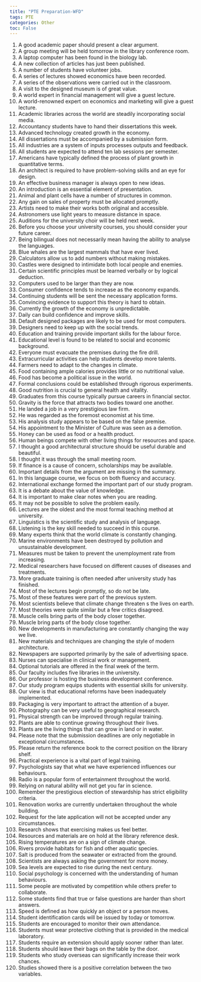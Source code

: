 ```yaml
---
title: "PTE Preparation-WFD"
tags: PTE
categories: Other
toc: False
---
```


1. A good academic paper should present a clear argument.
2. A group meeting will be held tomorrow in the library conference room.
3. A laptop computer has been found in the biology lab.
4. A new collection of articles has just been published.
5. A number of students have volunteer jobs.
6. A series of lectures showed economics have been recorded.
7. A series of the observations were carried out in the classroom.
8. A visit to the designed museum is of great value.
9. A world expert in financial management will give a guest lecture.
10. A world-renowned expert on economics and marketing will give a guest lecture.
11. Academic libraries across the world are steadily incorporating social media.
12. Accountancy students have to hand their dissertations this week.
13. Advanced technology created growth in the economy.
14. All dissertations must be accompanied by a submission form.
15. All industries are a system of inputs processes outputs and feedback.
16. All students are expected to attend ten lab sessions per semester.
17. Americans have typically defined the process of plant growth in quantitative terms.
18. An architect is required to have problem-solving skills and an eye for design.
19. An effective business manager is always open to new ideas.
20. An introduction is an essential element of presentation.
21. Animal and plant cells have a number of structures in common.
22. Any gain on sales of property must be allocated promptly.
23. Artists need to make their works both original and accessible.
24. Astronomers use light years to measure distance in space.
25. Auditions for the university choir will be held next week.
26. Before you choose your university courses, you should consider your future career.
27. Being bilingual does not necessarily mean having the ability to analyse the languages.
28. Blue whales are the largest mammals that have ever lived.
29. Calculators allow us to add numbers without making mistakes.
30. Castles were designed to intimidate both local people and enemies.
31. Certain scientific principles must be learned verbally or by logical deduction.
32. Computers used to be larger than they are now.
33. Consumer confidence tends to increase as the economy expands.
34. Continuing students will be sent the necessary application forms.
35. Convincing evidence to support this theory is hard to obtain.
36. Currently the growth of the economy is unpredictable.
37. Daily can build confidence and improve skills.
38. Default designed packages are likely to be used for most computers.
39. Designers need to keep up with the social trends.
40. Education and training provide important skills for the labour force.
41. Educational level is found to be related to social and economic background.
42. Everyone must evacuate the premises during the fire drill.
43. Extracurricular activities can help students develop more talents.
44. Farmers need to adapt to the changes in climate.
45. Food containing ample calories provides little or no nutritional value.
46. Food has become a political issue in the world.
47. Formal conclusions could be established through rigorous experiments.
48. Good nutrition is crucial to general health and vitality.
49. Graduates from this course typically pursue careers in financial sector.
50. Gravity is the force that attracts two bodies toward one another.
51. He landed a job in a very prestigious law firm.
52. He was regarded as the foremost economist at his time.
53. His analysis study appears to be based on the false premise.
54. His appointment to the Minister of Culture was seen as a demotion.
55. Honey can be used as food or a health product.
56. Human beings compete with other living things for resources and space.
57. I thought a good architectural structure should be useful durable and beautiful.
58. I thought it was through the small meeting room.
59. If finance is a cause of concern, scholarships may be available.
60. Important details from the argument are missing in the summary.
61. In this language course, we focus on both fluency and accuracy.
62. International exchange formed the important part of our study program.
63. It is a debate about the value of knowledge.
64. It is important to make clear notes when you are reading.
65. It may not be possible to solve the problem easily.
66. Lectures are the oldest and the most formal teaching method at university.
67. Linguistics is the scientific study and analysis of language.
68. Listening is the key skill needed to succeed in this course.
69. Many experts think that the world climate is constantly changing.
70. Marine environments have been destroyed by pollution and unsustainable development.
71. Measures must be taken to prevent the unemployment rate from increasing.
72. Medical researchers have focused on different causes of diseases and treatments.
73. More graduate training is often needed after university study has finished.
74. Most of the lectures begin promptly, so do not be late.
75. Most of these features were part of the previous system.
76. Most scientists believe that climate change threaten s the lives on earth.
77. Most theories were quite similar but a few critics disagreed.
78. Muscle cells bring parts of the body closer together.
79. Muscle bring parts of the body close together.
80. New developments in manufacturing are constantly changing the way we live.
81. New materials and techniques are changing the style of modern architecture.
82. Newspapers are supported primarily by the sale of advertising space.
83. Nurses can specialise in clinical work or management.
84. Optional tutorials are offered in the final week of the term.
85. Our faculty includes five libraries in the university.
86. Our professor is hosting the business development conference.
87. Our study program equips students with essential skills for university.
88. Our view is that educational reforms have been inadequately implemented.
89. Packaging is very important to attract the attention of a buyer.
90. Photography can be very useful to geographical research.
91. Physical strength can be improved through regular training.
92. Plants are able to continue growing throughout their lives.
93. Plants are the living things that can grow in land or in water.
94. Please note that the submission deadlines are only negotiable in exceptional circumstances.
95. Please return the reference book to the correct position on the library shelf.
96. Practical experience is a vital part of legal training.
97. Psychologists say that what we have experienced influences our behaviours.
98. Radio is a popular form of entertainment throughout the world.
99. Relying on natural ability will not get you far in science.
100. Remember the prestigious election of stewardship has strict eligibility criteria.
101. Renovation works are currently undertaken throughout the whole building.
102. Request for the late application will not be accepted under any circumstances.
103. Research shows that exercising makes us feel better. 
104. Resources and materials are on hold at the library reference desk. 
105. Rising temperatures are on a sign of climate change. 
106. Rivers provide habitats for fish and other aquatic species. 
107. Salt is produced from the seawater or extracted from the ground. 
108. Scientists are always asking the government for more money.
109. Sea levels are expected to rise during the next century.
110. Social psychology is concerned with the understanding of human behaviours.
111. Some people are motivated by competition while others prefer to collaborate.
112. Some students find that true or false questions are harder than short answers.
113. Speed is defined as how quickly an object or a person moves.
114. Student identification cards will be issued by today or tomorrow.
115. Students are encouraged to monitor their own attendance.
116. Students must wear protective clothing that is provided in the medical laboratory.
117. Students require an extension should apply sooner rather than later.
118. Students should leave their bags on the table by the door.
119. Students who study overseas can significantly increase their work chances.
120. Studies showed there is a positive correlation between the two variables.

